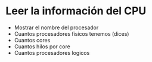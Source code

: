 # Leer la información del CPU

* Mostrar el nombre del procesador
* Cuantos procesadores fisicos tenemos (dices)
* Cuantos cores
* Cuantos hilos por core
* Cuantos procesadores logicos
